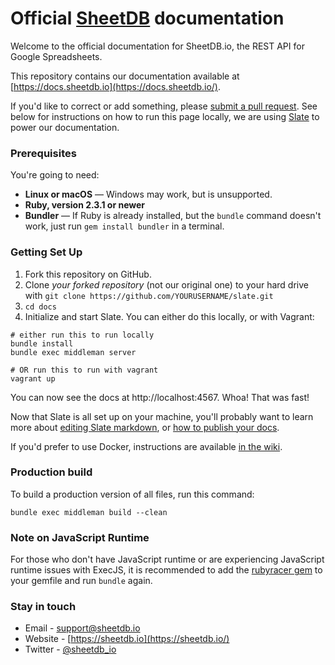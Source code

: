 # Official [SheetDB](https://sheetdb.io) documentation

Welcome to the official documentation for SheetDB.io, the REST API for Google Spreadsheets.

This repository contains our documentation available at [https://docs.sheetdb.io](https://docs.sheetdb.io/).

If you'd like to correct or add something, please [submit a pull request](https://github.com/sheetdb/docs/pulls). See below for instructions on how to run this page locally, we are using [Slate](https://github.com/slatedocs/slate) to power our documentation.

### Prerequisites

You're going to need:

 - **Linux or macOS** — Windows may work, but is unsupported.
 - **Ruby, version 2.3.1 or newer**
 - **Bundler** — If Ruby is already installed, but the `bundle` command doesn't work, just run `gem install bundler` in a terminal.

### Getting Set Up

1. Fork this repository on GitHub.
2. Clone *your forked repository* (not our original one) to your hard drive with `git clone https://github.com/YOURUSERNAME/slate.git`
3. `cd docs`
4. Initialize and start Slate. You can either do this locally, or with Vagrant:

```shell
# either run this to run locally
bundle install
bundle exec middleman server

# OR run this to run with vagrant
vagrant up
```

You can now see the docs at http://localhost:4567. Whoa! That was fast!

Now that Slate is all set up on your machine, you'll probably want to learn more about [editing Slate markdown](https://github.com/slatedocs/slate/wiki/Markdown-Syntax), or [how to publish your docs](https://github.com/slatedocs/slate/wiki/Deploying-Slate).

If you'd prefer to use Docker, instructions are available [in the wiki](https://github.com/slatedocs/slate/wiki/Docker).

### Production build

To build a production version of all files, run this command:

```shell
bundle exec middleman build --clean
```

### Note on JavaScript Runtime

For those who don't have JavaScript runtime or are experiencing JavaScript runtime issues with ExecJS, it is recommended to add the [rubyracer gem](https://github.com/cowboyd/therubyracer) to your gemfile and run `bundle` again.

### Stay in touch

- Email - [support@sheetdb.io](mailto:support@sheetdb.io)
- Website - [https://sheetdb.io](https://sheetdb.io/)
- Twitter - [@sheetdb_io](https://twitter.com/sheetdb_io)